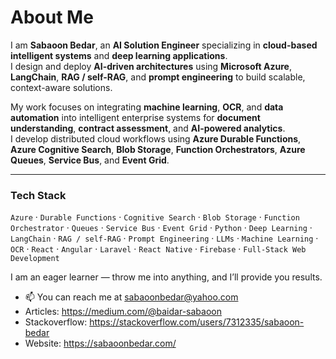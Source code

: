 # About Me

I am **Sabaoon Bedar**, an **AI Solution Engineer** specializing in **cloud-based intelligent systems** and **deep learning applications**.  
I design and deploy **AI-driven architectures** using **Microsoft Azure**, **LangChain**, **RAG / self-RAG**, and **prompt engineering** to build scalable, context-aware solutions.

My work focuses on integrating **machine learning**, **OCR**, and **data automation** into intelligent enterprise systems for **document understanding**, **contract assessment**, and **AI-powered analytics**.  
I develop distributed cloud workflows using **Azure Durable Functions**, **Azure Cognitive Search**, **Blob Storage**, **Function Orchestrators**, **Azure Queues**, **Service Bus**, and **Event Grid**.

---

### Tech Stack
`Azure` · `Durable Functions` · `Cognitive Search` · `Blob Storage` · `Function Orchestrator` · `Queues` · `Service Bus` · `Event Grid` · `Python` · `Deep Learning` · `LangChain` · `RAG / self-RAG` · `Prompt Engineering` · `LLMs` · `Machine Learning` · `OCR` · `React` · `Angular` · `Laravel` · `React Native` · `Firebase` · `Full-Stack Web Development`


I am an eager learner — throw me into anything, and I’ll provide you results.


- 📫 You can reach me at sabaoonbedar@yahoo.com
- Articles: https://medium.com/@baidar-sabaoon
- Stackoverflow: https://stackoverflow.com/users/7312335/sabaoon-bedar
- Website: https://sabaoonbedar.com/
<!---
sabaoonbedar/sabaoonbedar is a ✨ special ✨ repository because its `README.md` (this file) appears on your GitHub profile.
You can click the Preview link to take a look at your changes.
--->

